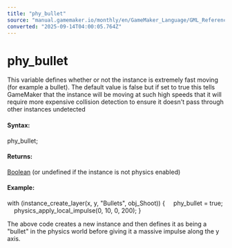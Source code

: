 ```yaml
---
title: "phy_bullet"
source: "manual.gamemaker.io/monthly/en/GameMaker_Language/GML_Reference/Physics/Physics_Variables/phy_bullet.htm"
converted: "2025-09-14T04:00:05.764Z"
---
```


# phy\_bullet

This variable defines whether or not the instance is extremely fast moving (for example a bullet). The default value is false but if set to true this tells GameMaker that the instance will be moving at such high speeds that it will require more expensive collision detection to ensure it doesn't pass through other instances undetected

#### Syntax:

phy\_bullet;

#### Returns:

[Boolean](../../../GML_Overview/Data_Types.md) (or undefined if the instance is not physics enabled)

#### Example:

with (instance\_create\_layer(x, y, "Bullets", obj\_Shoot))
{
    phy\_bullet = true;
    physics\_apply\_local\_impulse(0, 10, 0, 200);
}

The above code creates a new instance and then defines it as being a "bullet" in the physics world before giving it a massive impulse along the y axis.